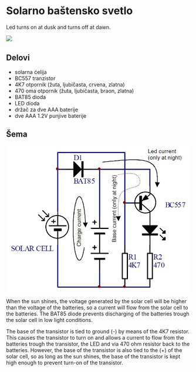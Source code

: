 # Solarno baštensko svetlo

Led turns on at dusk and turns off at dawn.

![](solarno-bastensko-svetlo.jpg)

## Delovi

- solarna ćelija
- BC557 tranzistor 
- 4K7 otpornik (žuta, ljubičasta, crvena, zlatna)
- 470 oma otpornik (žuta, ljubičasta, braon, zlatna)
- BAT85 dioda
- LED dioda 
- držač za dve AAA baterije
- dve AAA 1.2V punjive baterije

## Šema

![](../slike/solarno-bastensko-svetlo-shema.jpg)

When the sun shines, the voltage generated by the solar cell will be higher than the voltage of the batteries, so a current will flow from the solar cell to the batteries. The BAT85 diode prevents discharging of the batteries trough the solar cell in low light conditions. 

The base of the transistor is tied to ground (-) by means of the 4K7 resistor. This causes the transistor to turn on and allows a current to flow from the batteries trough the transistor, the LED and via 470 ohm resistor back to the batteries. However, the base of the transistor is also tied to the (+) of the solar cell, so as long as the sun shines, the base of the transistor is kept high enough to prevent turn-on of the transistor.